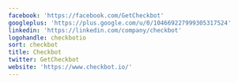 ```yaml
---
facebook: 'https://facebook.com/GetCheckbot'
googleplus: 'https://plus.google.com/u/0/104669227999305317524'
linkedin: 'https://linkedin.com/company/checkbot'
logohandle: checkbotio
sort: checkbot
title: Checkbot
twitter: GetCheckbot
website: 'https://www.checkbot.io/'
---
```

